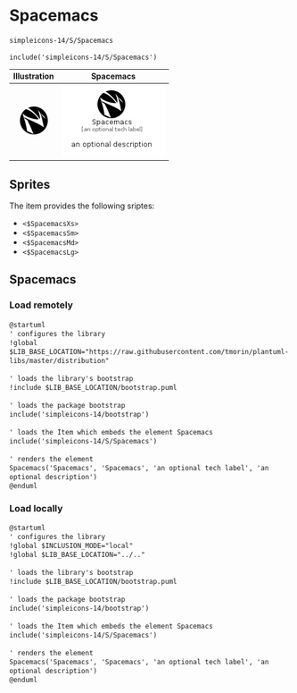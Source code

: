 # Spacemacs


```text
simpleicons-14/S/Spacemacs
```

```text
include('simpleicons-14/S/Spacemacs')
```



| Illustration | Spacemacs |
| :---: | :---: |
| ![illustration for Illustration](../../simpleicons-14/S/Spacemacs.png) | ![illustration for Spacemacs](../../simpleicons-14/S/Spacemacs.Local.png) |



## Sprites
The item provides the following sriptes:

- `<$SpacemacsXs>`
- `<$SpacemacsSm>`
- `<$SpacemacsMd>`
- `<$SpacemacsLg>`





## Spacemacs

### Load remotely
```plantuml
@startuml
' configures the library
!global $LIB_BASE_LOCATION="https://raw.githubusercontent.com/tmorin/plantuml-libs/master/distribution"

' loads the library's bootstrap
!include $LIB_BASE_LOCATION/bootstrap.puml

' loads the package bootstrap
include('simpleicons-14/bootstrap')

' loads the Item which embeds the element Spacemacs
include('simpleicons-14/S/Spacemacs')

' renders the element
Spacemacs('Spacemacs', 'Spacemacs', 'an optional tech label', 'an optional description')
@enduml
```

### Load locally
```plantuml
@startuml
' configures the library
!global $INCLUSION_MODE="local"
!global $LIB_BASE_LOCATION="../.."

' loads the library's bootstrap
!include $LIB_BASE_LOCATION/bootstrap.puml

' loads the package bootstrap
include('simpleicons-14/bootstrap')

' loads the Item which embeds the element Spacemacs
include('simpleicons-14/S/Spacemacs')

' renders the element
Spacemacs('Spacemacs', 'Spacemacs', 'an optional tech label', 'an optional description')
@enduml
```

